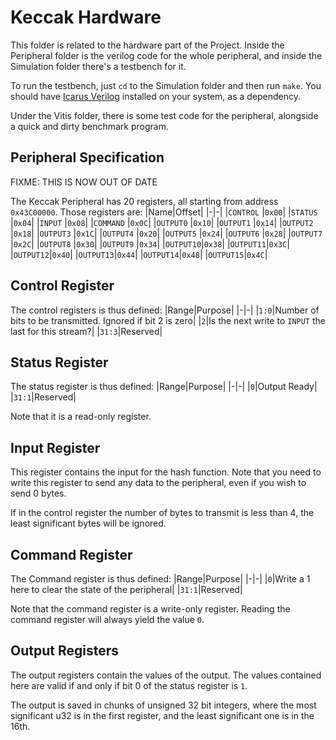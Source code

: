 # Keccak Hardware

This folder is related to the hardware part of the Project. Inside the Peripheral folder is the verilog code for the whole peripheral, and inside the Simulation folder there's a testbench for it.

To run the testbench, just `cd` to the Simulation folder and then run `make`. You should have [Icarus Verilog](https://github.com/steveicarus/iverilog) installed on your system, as a dependency.

Under the Vitis folder, there is some test code for the peripheral, alongside a quick and dirty benchmark program.

## Peripheral Specification

FIXME: THIS IS NOW OUT OF DATE

The Keccak Peripheral has 20 registers, all starting from address `0x43C00000`. Those registers are:
|Name|Offset|
|-|-|
|`CONTROL` |`0x00`|
|`STATUS`  |`0x04`|
|`INPUT`   |`0x08`|
|`COMMAND` |`0x0C`|
|`OUTPUT0` |`0x10`|
|`OUTPUT1` |`0x14`|
|`OUTPUT2` |`0x18`|
|`OUTPUT3` |`0x1C`|
|`OUTPUT4` |`0x20`|
|`OUTPUT5` |`0x24`|
|`OUTPUT6` |`0x28`|
|`OUTPUT7` |`0x2C`|
|`OUTPUT8` |`0x30`|
|`OUTPUT9` |`0x34`|
|`OUTPUT10`|`0x38`|
|`OUTPUT11`|`0x3C`|
|`OUTPUT12`|`0x40`|
|`OUTPUT13`|`0x44`|
|`OUTPUT14`|`0x48`|
|`OUTPUT15`|`0x4C`|

## Control Register

The control registers is thus defined:
|Range|Purpose|
|-|-|
|`1:0`|Number of bits to be transmitted. Ignored if bit 2 is zero|
|`2`|Is the next write to `INPUT` the last for this stream?|
|`31:3`|Reserved|

## Status Register

The status register is thus defined:
|Range|Purpose|
|-|-|
|`0`|Output Ready|
|`31:1`|Reserved|

Note that it is a read-only register.

## Input Register

This register contains the input for the hash function. Note that you need to write this register to send any data to the peripheral, even if you wish to send 0 bytes.

If in the control register the number of bytes to transmit is less than 4, the least significant bytes will be ignored.

## Command Register

The Command register is thus defined:
|Range|Purpose|
|-|-|
|`0`|Write a 1 here to clear the state of the peripheral|
|`31:1`|Reserved|

Note that the command register is a write-only register. Reading the command register will always yield the value `0`.

## Output Registers

The output registers contain the values of the output. The values contained here are valid if and only if bit 0 of the status register is `1`. 

The output is saved in chunks of unsigned 32 bit integers, where the most significant u32 is in the first register, and the least significant one is in the 16th.